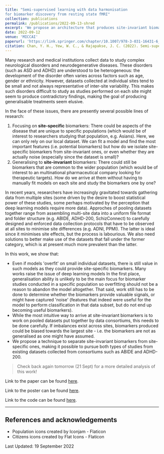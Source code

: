```yaml
---
title: "Semi-supervised learning with data harmonisation
for biomarker discovery from resting state fMRI"
collection: publications
permalink: /publications/2022-09-13-shred
excerpt: 'We propose an architecture that produces site-invariant biomarkers, allowing site-specific biomarkers to be distinguished from them. Cohort-specific insights from small datasets can now be created from site-specific biomarkers and insights relevant to the general population are obtained from the site-invariant biomarkers.'
date: 2022-09-12
venue: 'MICCAI'
paperurl: 'https://link.springer.com/chapter/10.1007/978-3-031-16431-6_42'
citation: Chan, Y. H., Yew, W. C., & Rajapakse, J. C. (2022). Semi-supervised Learning with Data Harmonisation for Biomarker Discovery from Resting State fMRI. In International Conference on Medical Image Computing and Computer-Assisted Intervention (pp. 441-451). Springer, Cham.
---
```


Many research and medical institutions collect data to study complex neurological disorders and neurodegenerative diseases.
These disorders (such as ASD and ADHD) are understood to be heterogeneous: the development of the disorder often varies across factors such as age, gender or ethnicity. However, datasets collected at individual sites tend to be small and not always representative of inter-site variability. This makes such disorders difficult to study as studies performed on each site might seem to produce contradictory findings, making the goal of producing generalisable treatments seem elusive.

In the face of these issues, there are presently several possible lines of research:

1. Focusing on **site-specific** biomarkers: There could be aspects of the disease that are unique to specific populations (which would be of interest to researchers studying that population, e.g. Asians). Here, we can only rely on our local dataset. We can fit a model and find the most important features (i.e. potential biomarkers) but how do we isolate site-specific biomarkers from site-invariant ones, or even whether they are actually noise (especially since the dataset is small)?
2. Generalising to **site-invariant** biomarkers: There could still be biomarkers that are common to the wider population (which would be of interest to an multinational pharmaceutical company looking for therapeutic targets). How do we arrive at them without having to manually fit models on each site and study the biomarkers one by one?

In recent years, researchers have increasingly gravitated towards gathering data from multiple sites (some driven by the desire to boost statistical power of these studies, some perhaps motivated by the perception that deep learning models require more data). Approches of pooling datasets together range from assembling multi-site data into a uniform file format and folder structure (e.g. ABIDE, ADHD-200, SchizConnect) to carefully designed and enforced data collection protocols that have to be observed at all sites to minimise site differences (e.g. ADNI, PPMI). The latter is ideal since it minimises site effects, but the process is labourious. We also need solutions to better make use of the datasets that fall under the former category, which is at present much more prevalent than the latter.

In this work, we show that:
- Even if models 'overfit' on small individual datasets, there is still value in such models as they could provide site-specific biomarkers. Many works raise the issue of deep learning models  In the first place, generalisation ability is unlikely to be the main focus for biomarker studies conducted in a specific population so overfitting should not be a reason to abandon the model altogether. That said, work still has to be done to determine whether the biomarkers provide valuable signals, or might have captured 'noise' (features that indeed were useful for the model to perform classification in that data subset, but do not end up becoming useful biomarkers).
- While the most intuitive way to arrive at site-invariant biomarkers is to work on pooled datasets put together by data consortiums, this needs to be done carefully. If imbalances exist across sites, biomarkers produced could be biased towards the largest site - i.e. the biomarkers are not as generalised as one might have assumed.
- We propose a technique to separate site-invariant biomarkers from site-specific ones, making it possible to pursue both types of studies from existing datasets collected from consortiums such as ABIDE and ADHD-200.

> Check back again tomorrow (21 Sept) for a more detailed analysis of this work!

Link to the paper can be found [here](https://link.springer.com/chapter/10.1007/978-3-031-16431-6_42).

Link to the poster can be found [here](https://yihao001.github.io/publications/paper1900_poster.pdf).

Link to the code can be found [here](https://github.com/SCSE-Biomedical-Computing-Group/SHRED).

---

## References and acknowledgements

- Population icons created by Iconjam - Flaticon
- Citizens icons created by Flat Icons - Flaticon

Last Updated: 19 September 2022